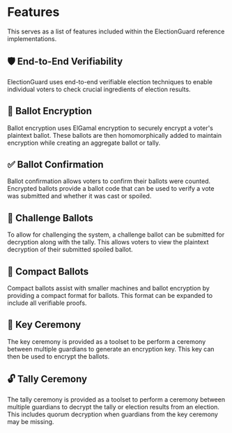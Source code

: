 # Features

This serves as a list of features included within the ElectionGuard reference implementations.

## 🛡 End-to-End Verifiability

ElectionGuard uses end-to-end verifiable election techniques to enable individual voters to check crucial ingredients
of election results.

## 🔐 Ballot Encryption 

Ballot encryption uses ElGamal encryption to securely encrypt a voter's plaintext ballot. These ballots are then homomorphically added to maintain encryption while creating an aggregate ballot or tally. 

## ✅ Ballot Confirmation

Ballot confirmation allows voters to confirm their ballots were counted. Encrypted ballots provide a ballot code that can be used to verify a vote was submitted and whether it was cast or spoiled.

## 📝 Challenge Ballots

To allow for challenging the system, a challenge ballot can be submitted for decryption along with the tally. This allows voters to view the plaintext decryption of their submitted spoiled ballot.

## 🤏 Compact Ballots

Compact ballots assist with smaller machines and ballot encryption by providing a compact format for ballots. This format can be expanded to include all verifiable proofs.  

## 🔑 Key Ceremony

The key ceremony is provided as a toolset to be perform a ceremony between multiple guardians to generate an encryption key. This key can then be used to encrypt the ballots.

## 🔓 Tally Ceremony

The tally ceremony is provided as a toolset to perform a ceremony between multiple guardians to decrypt the tally or election results from an election. This includes quorum decryption when guardians from the key ceremony may be missing.
